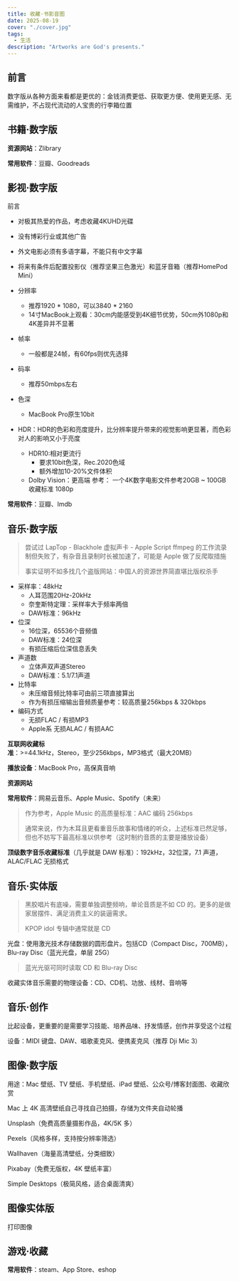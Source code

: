 ```yaml
---
title: 收藏·书影音图
date: 2025-08-19
cover: "./cover.jpg"
tags: 
  - 生活
description: "Artworks are God's presents."
---
```


## 前言

数字版从各种方面来看都是更优的：金钱消费更低、获取更方便、使用更无感、无需维护，不占现代流动的人宝贵的行李箱位置

## 书籍·数字版

**资源网站**：Zlibrary

**常用软件**：豆瓣、Goodreads

## 影视·数字版

前言
* 对极其热爱的作品，考虑收藏4KUHD光碟
* 没有博彩行业或其他广告
* 外文电影必须有多语字幕，不能只有中文字幕
* 将来有条件后配置投影仪（推荐坚果三色激光）和蓝牙音箱（推荐HomePod Mini）


* 分辨率
    * 推荐1920 * 1080，可以3840 * 2160
    * 14寸MacBook上观看：30cm内能感受到4K细节优势，50cm外1080p和4K差异并不显著
* 帧率
    * 一般都是24帧，有60fps则优先选择
* 码率
    * 推荐50mbps左右
* 色深
    * MacBook Pro原生10bit
* HDR：HDR的色彩和亮度提升，比分辨率提升带来的视觉影响更显著，而色彩对人的影响又小于亮度
    * HDR10:相对更流行
      * 要求10bit色深，Rec.2020色域
      * 额外增加10-20%文件体积
    * Dolby Vision：更高端
参考：
一个4K数字电影文件参考20GB ~ 100GB
收藏标准
1080p

**常用软件**：豆瓣、Imdb

## 音乐·数字版

> 尝试过 LapTop - Blackhole 虚拟声卡 - Apple Script ffmpeg 的工作流录制但失败了，有杂音且录制时长被加速了，可能是 Apple 做了反爬取措施
> 
> 事实证明不如多找几个盗版网站：中国人的资源世界简直堪比版权杀手

* 采样率：48kHz
    * 人耳范围20Hz-20kHz
    * 奈奎斯特定理：采样率大于频率两倍
    * DAW标准：96kHz
* 位深
    * 16位深，65536个音频值
    * DAW标准：24位深
    * 有损压缩后位深信息丢失
* 声道数
    * 立体声双声道Stereo
    * DAW标准：5.1/7.1声道
* 比特率
    * 未压缩音频比特率可由前三项直接算出
    * 作为有损压缩输出音频质量参考：较高质量256kbps & 320kbps
* 编码方式
    * 无损FLAC / 有损MP3
    * Apple系 无损ALAC / 有损AAC

**互联网收藏标准**：>=44.1kHz，Stereo，至少256kbps，MP3格式（最大20MB）

**播放设备**：MacBook Pro，高保真音响

**资源网站**

**常用软件**：网易云音乐、Apple Music、Spotify（未来）

> 作为参考，Apple Music 的高质量标准：AAC 编码 256kbps
> 
> 通常来说，作为木耳且更看重音乐故事和情绪的听众，上述标准已然足够，但也不妨写下最高标准以供参考（这时制约音质的主要是播放设备）

**顶级数字音乐收藏标准**（几乎就是 DAW 标准）：192kHz，32位深，7.1 声道，ALAC/FLAC 无损格式

## 音乐·实体版

> 黑胶唱片有底噪，需要单独调整频响，单论音质是不如 CD 的。更多的是做家居摆件、满足消费主义的装逼需求。
>
> KPOP idol 专辑中通常就是 CD

光盘：使用激光技术存储数据的圆形盘片​​。包括​​CD（Compact Disc，700MB），Blu-ray Disc（蓝光光盘，单层 25G）​

> 蓝光光驱可同时读取 CD 和 Blu-ray Disc

收藏实体音乐需要的物理设备：CD、CD机、功放、线材、音响等

## 音乐·创作

比起设备，更重要的是需要学习技能、培养品味、抒发情感，创作并享受这个过程

设备：MIDI 键盘、DAW、唱歌麦克风、便携麦克风（推荐 Dji Mic 3）

## 图像·数字版

用途：Mac 壁纸、TV 壁纸、手机壁纸、iPad 壁纸、公众号/博客封面图、收藏欣赏

Mac 上 4K 高清壁纸自己寻找自己拍摄，存储为文件夹自动轮播

Unsplash（免费高质量摄影作品，4K/5K 多）

Pexels（风格多样，支持按分辨率筛选）

Wallhaven（海量高清壁纸，分类细致）

Pixabay（免费无版权，4K 壁纸丰富）

Simple Desktops（极简风格，适合桌面清爽）

## 图像实体版

打印图像

## 游戏·收藏

**常用软件**：steam、App Store、eshop
